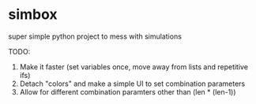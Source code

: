# simbox
super simple python project to mess with simulations

TODO:

1. Make it faster (set variables once, move away from lists and repetitive ifs)
2. Detach "colors" and make a simple UI to set combination parameters 
3. Allow for different combination paramters other than (len * (len-1))
